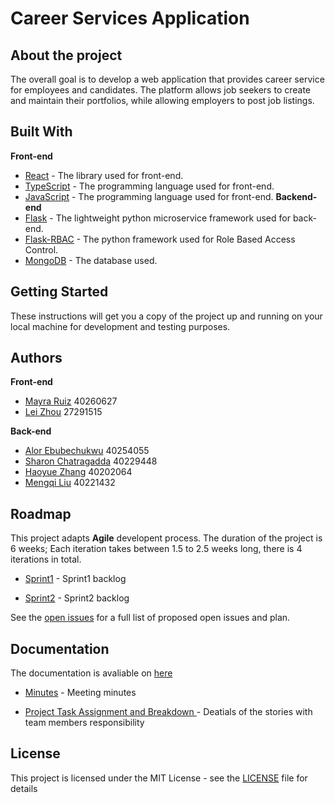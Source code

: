# Career Services Application
## About the project 
The overall goal is to develop a web application that provides career service for employees and candidates. The platform allows job seekers to create and maintain their portfolios, while allowing employers to post job listings.

## Built With
**Front-end**
* [React](https://react.dev/) - The library used for front-end.
* [TypeScript](https://www.typescriptlang.org/) - The programming language used for front-end.
* [JavaScript](https://developer.mozilla.org/en-US/docs/Web/JavaScript) - The programming language used for front-end.
**Backend-end**
* [Flask](https://flask.palletsprojects.com/en/2.3.x/) - The lightweight python microservice framework used for back-end.
* [Flask-RBAC](https://flask-rbac.readthedocs.io/en/latest/) - The python framework used for Role Based Access Control. 
* [MongoDB](https://www.mongodb.com/) - The database used.

## Getting Started

These instructions will get you a copy of the project up and running on your local machine for development and testing purposes.    


## Authors
**Front-end**
* [Mayra Ruiz](https://github.com/meyruiz) 40260627
* [Lei Zhou](https://github.com/Autosleep) 27291515

**Back-end**
* [Alor Ebubechukwu](https://github.com/Alor-e) 40254055
* [Sharon Chatragadda](https://github.com/SecretAgentShh) 40229448 
* [Haoyue Zhang](https://github.com/Elsavid) 40202064 
* [Mengqi Liu](https://github.com/paullmq8) 40221432

## Roadmap 
This project adapts **Agile** developent process. The duration of the project is 6 weeks; Each iteration takes between 1.5 to 2.5 weeks long, there is 4 iterations in total.

* [Sprint1](https://github.com/meyruiz/MACS-Soen6011summer2023/milestone/1) - Sprint1 backlog

* [Sprint2](https://github.com/meyruiz/MACS-Soen6011summer2023/milestone/2) - Sprint2 backlog

See the [open issues](https://github.com/meyruiz/MACS-Soen6011summer2023/issues) for a full list of proposed open issues and plan.


## Documentation 
The documentation is avaliable on [here](https://github.com/meyruiz/MACS-Soen6011summer2023/wiki) 

- [Minutes](https://github.com/meyruiz/MACS-Soen6011summer2023/wiki/Minutes) - Meeting minutes

- [Project Task Assignment and Breakdown
](https://github.com/meyruiz/MACS-Soen6011summer2023/wiki/Project-Task-Assignment-and-Breakdown) - Deatials of the stories with team members responsibility

## License

This project is licensed under the MIT License - see the [LICENSE](LICENSE) file for details

